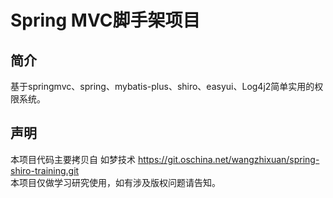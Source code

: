 # Spring MVC脚手架项目

## 简介
基于springmvc、spring、mybatis-plus、shiro、easyui、Log4j2简单实用的权限系统。

## 声明
本项目代码主要拷贝自 如梦技术 https://git.oschina.net/wangzhixuan/spring-shiro-training.git  
本项目仅做学习研究使用，如有涉及版权问题请告知。